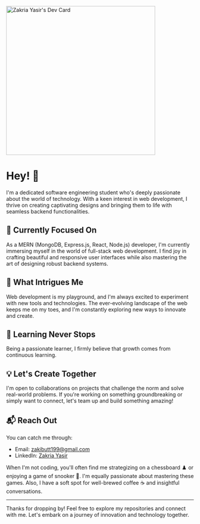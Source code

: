 <a href="https://app.daily.dev/zakriayasir"><img src="https://api.daily.dev/devcards/e14086812284499b9ad9f6d964e4d9bb.png?r=yuk" width="400" alt="Zakria Yasir's Dev Card"/></a>
<!-- Title -->
# Hey! 👋

<!-- Introduction -->
I'm a dedicated software engineering student who's deeply passionate about the world of technology. With a keen interest in web development, I thrive on creating captivating designs and bringing them to life with seamless backend functionalities.

<!-- Current Focus -->
## 🌱 Currently Focused On
As a MERN (MongoDB, Express.js, React, Node.js) developer, I'm currently immersing myself in the world of full-stack web development. I find joy in crafting beautiful and responsive user interfaces while also mastering the art of designing robust backend systems.

<!-- Interests -->
## 👀 What Intrigues Me
Web development is my playground, and I'm always excited to experiment with new tools and technologies. The ever-evolving landscape of the web keeps me on my toes, and I'm constantly exploring new ways to innovate and create.

<!-- Learning Journey -->
## 🚀 Learning Never Stops
Being a passionate learner, I firmly believe that growth comes from continuous learning.

<!-- Collaboration -->
## 💡 Let's Create Together
I'm open to collaborations on projects that challenge the norm and solve real-world problems. If you're working on something groundbreaking or simply want to connect, let's team up and build something amazing!

<!-- Get in Touch -->
## 📬 Reach Out
You can catch me through:
- Email: zakibutt199@gmail.com
- LinkedIn: [Zakria Yasir](https://www.linkedin.com/in/zakriayasir/)

<!-- Fun Fact -->
When I'm not coding, you'll often find me strategizing on a chessboard ♟️ or enjoying a game of snooker 🎱. I'm equally passionate about mastering these games. Also, I have a soft spot for well-brewed coffee ☕ and insightful conversations.


<!-- Footer -->
---
Thanks for dropping by! Feel free to explore my repositories and connect with me. Let's embark on a journey of innovation and technology together.


